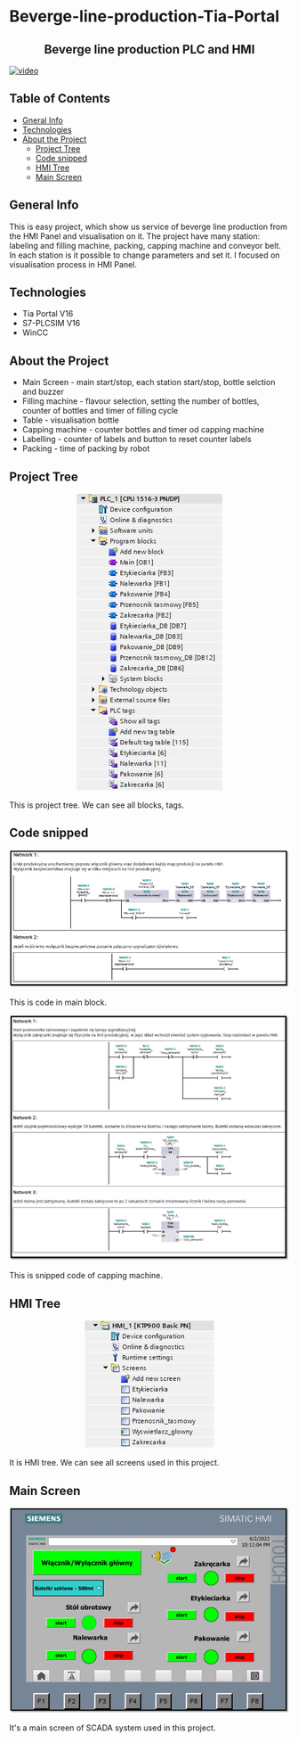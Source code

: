 # Beverge-line-production-Tia-Portal

 <h2 align="center">
Beverge line production PLC and HMI
</h2>

[![video](https://img.youtube.com/vi/ID_Filmu/0.jpg)](https://youtu.be/SwEcEuaT_Us)



## Table of Contents
- [Gneral Info](#genral-info)
- [Technologies](#technologies)
- [About the Project](#about-the-project)
  - [Project Tree](#project-tree)
  - [Code snipped](#code-snipped)
  - [HMI Tree](#hmi-tree)
  - [Main Screen](#main-screen)

## General Info
This is easy project, which show us service of beverge line production from the HMI Panel and visualisation on it. The project have many station: labeling and filling machine, packing, capping machine and conveyor belt. In each station is it possible to change parameters and set it. I focused on visualisation process in HMI Panel.

## Technologies
- Tia Portal V16
- S7-PLCSIM V16
- WinCC

## About the Project
- Main Screen - main start/stop, each station start/stop, bottle selction and buzzer
- Filling machine - flavour selection, setting the number of bottles, counter of bottles and timer of filling cycle
- Table - visualisation bottle
- Capping machine - counter bottles and timer od capping machine
- Labelling - counter of labels and button to reset counter labels
- Packing - time of packing by robot

## Project Tree
<p align="center">
  <img src="/Documentation/images/drzewko.JPG">
</p>
This is project tree. We can see all blocks, tags.

## Code snipped
<p align="center">
  <img src="/Documentation/images/main.jpg">
</p>
This is code in main block.


<p align="center">
  <img src="/Documentation/images/zakrecarka.jpg">
</p>
This is snipped code of capping machine.

## HMI Tree
<p align="center">
  <img src="/Documentation/images/hmi.JPG">
</p>
It is HMI tree. We can see all screens used in this project.

## Main Screen
<p align="center">
  <img src="/Documentation/images/scada.jpg">
</p>
It's a main screen of SCADA system used in this project.






 


